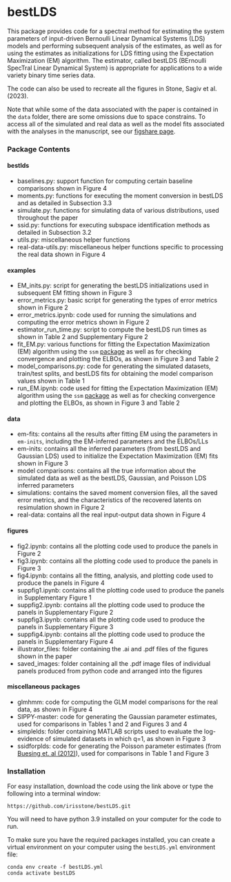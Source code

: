 # bestLDS
This package provides code for a spectral method for estimating the system parameters of input-driven Bernoulli Linear Dynamical Systems (LDS) models and performing subsequent analysis of the estimates, as well as for using the estimates as initializations for LDS fitting using the Expectation Maximization (EM) algorithm. The estimator, called bestLDS (BErnoulli SpecTral Linear Dynamical System) is appropriate for applications to a wide variety binary time series data.  

The code can also be used to recreate all the figures in Stone, Sagiv et al. (2023). 

Note that while some of the data associated with the paper is contained in the <code>data</code> folder, there are some omissions due to space constrains. To access all of the simulated and real data as well as the model fits associated with the analyses in the manuscript, see our [figshare page](https://figshare.com/articles/dataset/bestLDS_associated_data/23750670). 

### Package Contents

#### bestlds
* baselines.py: support function for computing certain baseline comparisons shown in Figure 4
* moments.py: functions for executing the moment conversion in bestLDS and as detailed in Subsection 3.3
* simulate.py: functions for simulating data of various distributions, used throughout the paper
* ssid.py: functions for executing subspace identification methods as detailed in Subsection 3.2
* utils.py: miscellaneous helper functions
* real-data-utils.py: miscellaneous helper functions specific to processing the real data shown in Figure 4

#### examples
* EM_inits.py: script for generating the bestLDS initializations used in subsequent EM fitting shown in Figure 3
* error_metrics.py: basic script for generating the types of error metrics shown in Figure 2
* error_metrics.ipynb: code used for running the simulations and computing the error metrics shown in Figure 2
* estimator_run_time.py: script to compute the bestLDS run times as shown in Table 2 and Supplementary Figure 2
* fit_EM.py: various functions for fitting the Expectation Maximization (EM) algorithm using the <code>ssm</code> [package](https://github.com/lindermanlab/ssm) as well as for checking convergence and plotting the ELBOs, as shown in Figure 3 and Table 2
* model_comparisons.py: code for generating the simulated datasets, train/test splits, and bestLDS fits for obtaining the model comparison values shown in Table 1
* run_EM.ipynb: code used for fitting the Expectation Maximization (EM) algorithm using the <code>ssm</code> [package](https://github.com/lindermanlab/ssm) as well as for checking convergence and plotting the ELBOs, as shown in Figure 3 and Table 2

#### data
* em-fits: contains all the results after fitting EM using the parameters in <code>em-inits</code>, including the EM-inferred parameters and the ELBOs/LLs
* em-inits: contains all the inferred parameters (from bestLDS and Gaussian LDS) used to initialize the Expectation Maximization (EM) fits shown in Figure 3 
* model comparisons: contains all the true information about the simulated data as well as the bestLDS, Gaussian, and Poisson LDS inferred parameters
* simulations: contains the saved moment conversion files, all the saved error metrics, and the characteristics of the recovered latents on resimulation shown in Figure 2
* real-data: contains all the real input-output data shown in Figure 4

#### figures
* fig2.ipynb: contains all the plotting code used to produce the panels in Figure 2
* fig3.ipynb: contains all the plotting code used to produce the panels in Figure 3
* fig4.ipynb: contains all the fitting, analysis, and plotting code used to produce the panels in Figure 4
* suppfig1.ipynb: contains all the plotting code used to produce the panels in Supplementary Figure 1
* suppfig2.ipynb: contains all the plotting code used to produce the panels in Supplementary Figure 2
* suppfig3.ipynb: contains all the plotting code used to produce the panels in Supplementary Figure 3
* suppfig4.ipynb: contains all the plotting code used to produce the panels in Supplementary Figure 4
* illustrator_files: folder containing the .ai and .pdf files of the figures shown in the paper
* saved_images: folder containing all the .pdf image files of individual panels produced from python code and arranged into the figures

#### miscellaneous packages
* glmhmm: code for computing the GLM model comparisons for the real data, as shown in Figure 4
* SIPPY-master: code for generating the Gaussian parameter estimates, used for comparisons in Tables 1 and 2 and Figures 3 and 4
* simplelds: folder containing MATLAB scripts used to evaluate the log-evidence of simulated datasets in which q=1, as shown in Figure 3
* ssidforplds: code for generating the Poisson parameter estimates (from [Buesing et. al (2012)](https://proceedings.neurips.cc/paper_files/paper/2012/hash/d58072be2820e8682c0a27c0518e805e-Abstract.html)), used for comparisons in Table 1 and Figure 3

### Installation

For easy installation, download the code using the link above or type the following into a terminal window:

```
https://github.com/irisstone/bestLDS.git
```

You will need to have python 3.9 installed on your computer for the code to run. 

To make sure you have the required packages installed, you can create a virtual environment on your computer using the <code>bestLDS.yml</code> environment file:
```
conda env create -f bestLDS.yml
conda activate bestLDS

```

<!-- After cloning the repo, you can also install via:
```
cd bestLDS
python setup.py install
```
Then verify that the installation was successful by trying to import the package:
```
import bestlds -->